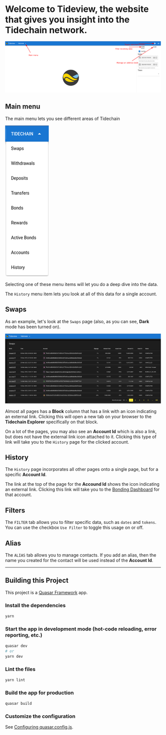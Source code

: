 # Welcome to Tideview, the website that gives you insight into the Tidechain network.

![Home page](assets/homepage.png)

## Main menu

The main menu lets you see different areas of Tidechain

![Main menu](assets/mainmenu.png)

Selecting one of these menu items will let you do a deep dive into the data.

The `History` menu item lets you look at all of this data for a single account.

## Swaps

As an example, let's look at the `Swaps` page (also, as you can see, **Dark** mode has been turned on).

![Swaps](assets/swaps.png)

Almost all pages has a **Block** column that has a link with an icon indicating an external link. Clicking this will open a new tab on your browser to the **Tidechain Explorer** specifically on that block.

On a lot of the pages, you may also see an **Account Id** which is also a link, but does not have the external link icon attached to it. Clicking this type of link will take you to the `History` page for the clicked account.

## History

The `History` page incorporates all other pages onto a single page, but for a specific **Account Id**.

The link at the top of the page for the **Accound Id** shows the icon indicating an external link. Clicking this link will take you to the [Bonding Dashboard](https://bonding.tidefi.io) for that account.

## Filters

The `FILTER` tab allows you to filter specific data, such as `dates` and `tokens`. You can use the checkbox `Use Filter` to toggle this usage on or off.

## Alias

The `ALIAS` tab allows you to manage contacts. If you add an alias, then the name you created for the contact will be used instead of the **Account Id**.

---

## Building this Project

This project is a [Quasar Framework](https://github.com/quasarframework/quasar) app.

### Install the dependencies
```bash
yarn
```

### Start the app in development mode (hot-code reloading, error reporting, etc.)
```bash
quasar dev
# or
yarn dev
```


### Lint the files
```bash
yarn lint
```

### Build the app for production
```bash
quasar build
```

### Customize the configuration
See [Configuring quasar.config.js](https://v2.quasar.dev/quasar-cli-webpack/quasar-config-js).
